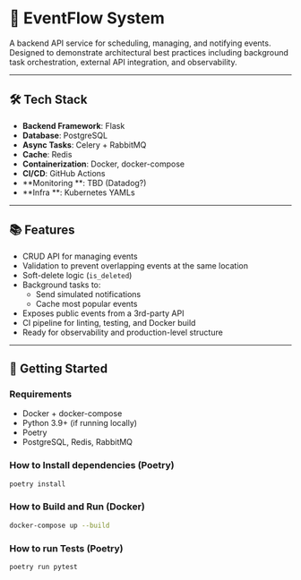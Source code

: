 # 🚀 EventFlow System

A backend API service for scheduling, managing, and notifying events. Designed to demonstrate architectural best practices including background task orchestration, external API integration, and observability.

---

## 🛠️ Tech Stack

- **Backend Framework**: Flask
- **Database**: PostgreSQL
- **Async Tasks**: Celery + RabbitMQ
- **Cache**: Redis
- **Containerization**: Docker, docker-compose
- **CI/CD**: GitHub Actions
- **Monitoring **: TBD (Datadog?)
- **Infra **: Kubernetes YAMLs

---

## 📚 Features

- CRUD API for managing events
- Validation to prevent overlapping events at the same location
- Soft-delete logic (`is_deleted`)
- Background tasks to:
  - Send simulated notifications
  - Cache most popular events
- Exposes public events from a 3rd-party API
- CI pipeline for linting, testing, and Docker build
- Ready for observability and production-level structure

---

## 🚀 Getting Started

### Requirements

- Docker + docker-compose
- Python 3.9+ (if running locally)
- Poetry
- PostgreSQL, Redis, RabbitMQ

### How to Install dependencies (Poetry)

```bash
poetry install
```

### How to Build and Run (Docker)

```bash
docker-compose up --build
```

### How to run Tests (Poetry)

```bash
poetry run pytest
```